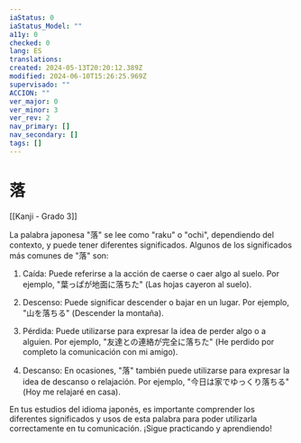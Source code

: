 ```yaml
---
iaStatus: 0
iaStatus_Model: ""
a11y: 0
checked: 0
lang: ES
translations: 
created: 2024-05-13T20:20:12.389Z
modified: 2024-06-10T15:26:25.969Z
supervisado: ""
ACCION: ""
ver_major: 0
ver_minor: 3
ver_rev: 2
nav_primary: []
nav_secondary: []
tags: []
---
```

# 落

[[Kanji - Grado 3]]

La palabra japonesa "落" se lee como "raku" o "ochi", dependiendo del contexto, y puede tener diferentes significados. Algunos de los significados más comunes de "落" son:

1. Caída: Puede referirse a la acción de caerse o caer algo al suelo. Por ejemplo, "葉っぱが地面に落ちた" (Las hojas cayeron al suelo).

2. Descenso: Puede significar descender o bajar en un lugar. Por ejemplo, "山を落ちる" (Descender la montaña).

3. Pérdida: Puede utilizarse para expresar la idea de perder algo o a alguien. Por ejemplo, "友達との連絡が完全に落ちた" (He perdido por completo la comunicación con mi amigo).

4. Descanso: En ocasiones, "落" también puede utilizarse para expresar la idea de descanso o relajación. Por ejemplo, "今日は家でゆっくり落ちる" (Hoy me relajaré en casa).

En tus estudios del idioma japonés, es importante comprender los diferentes significados y usos de esta palabra para poder utilizarla correctamente en tu comunicación. ¡Sigue practicando y aprendiendo!
